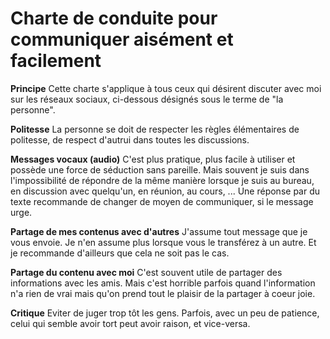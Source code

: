 # Charte de conduite pour communiquer aisément et facilement

**Principe**
Cette charte s'applique à tous ceux qui désirent discuter avec moi sur les réseaux sociaux, ci-dessous désignés sous le terme de "la personne".

**Politesse**
La personne se doit de respecter les règles élémentaires de politesse, de respect d'autrui dans toutes les discussions.

**Messages vocaux (audio)**
C'est plus pratique, plus facile à utiliser et possède une force de séduction sans pareille. Mais souvent je suis dans l'impossibilité de répondre de la même manière lorsque je suis au bureau, en discussion avec quelqu'un, en réunion, au cours, ... Une réponse par du texte recommande de changer de moyen de communiquer, si le message urge.

**Partage de mes contenus avec d'autres**
J'assume tout message que je vous envoie. Je n'en assume plus lorsque vous le transférez à un autre. Et je recommande d'ailleurs que cela ne soit pas le cas.

**Partage du contenu avec moi**
C'est souvent utile de partager des informations avec les amis. Mais c'est horrible parfois quand l'information n'a rien de vrai mais qu'on prend tout le plaisir de la partager à coeur joie.

**Critique**
Eviter de juger trop tôt les gens. Parfois, avec un peu de patience, celui qui semble avoir tort peut avoir raison, et vice-versa.
